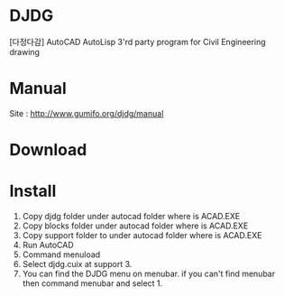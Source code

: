 # DJDG
[다정다감] AutoCAD AutoLisp 3'rd party program for Civil Engineering drawing

# Manual
Site : <a href=http://www.gumifo.org/djdg/manual target=_blank>http://www.gumifo.org/djdg/manual</a>

# Download


# Install
1. Copy djdg folder under autocad folder where is ACAD.EXE
2. Copy blocks folder  under autocad folder where is ACAD.EXE
3. Copy support folder to under autocad folder where is ACAD.EXE
4. Run AutoCAD
5. Command menuload
6. Select djdg.cuix at support 3. 
7. You can find the DJDG menu on menubar. if you can't find menubar then command menubar and select 1.

